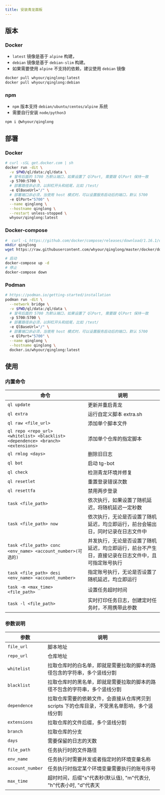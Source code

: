 ```yaml
---
title: 安装青龙面板
---
```


## 版本

### Docker

- `latest` 镜像是基于 `alpine` 构建，
- `debian` 镜像是基于 `debian-slim` 构建。
- 如果需要使用 `alpine` 不支持的依赖，建议使用 `debian` 镜像

```sh
docker pull whyour/qinglong:latest
docker pull whyour/qinglong:debian
```

### npm

- `npm` 版本支持 `debian/ubuntu/centos/alpine` 系统
- 需要自行安装 `node/python3`

```sh
npm i @whyour/qinglong
```

## 部署

### Docker

```sh
# curl -sSL get.docker.com | sh
docker run -dit \
  -v $PWD/ql/data:/ql/data \
  # 冒号后面的 5700 为默认端口，如果设置了 QlPort, 需要跟 QlPort 保持一致
  -p 5700:5700 \
  # 部署路径非必须，以斜杠开头和结尾，比如 /test/
  -e QlBaseUrl="/" \
  # 部署端口非必须，当使用 host 模式时，可以设置服务启动后的端口，默认 5700
  -e QlPort="5700" \
  --name qinglong \
  --hostname qinglong \
  --restart unless-stopped \
  whyour/qinglong:latest
```

### Docker-compose

```sh
#  curl -L https://github.com/docker/compose/releases/download/1.16.1/docker-compose-`uname -s`-`uname -m` -o /usr/local/bin/docker-compose
mkdir qinglong
wget https://raw.githubusercontent.com/whyour/qinglong/master/docker/docker-compose.yml

# 启动
docker-compose up -d
# 停止
docker-compose down
```

### Podman

```sh
# https://podman.io/getting-started/installation
podman run -dit \
  --network bridge \
  -v $PWD/ql/data:/ql/data \
  # 冒号后面的 5700 为默认端口，如果设置了 QlPort, 需要跟 QlPort 保持一致
  -p 5700:5700 \
  # 部署路径非必须，以斜杠开头和结尾，比如 /test/
  -e QlBaseUrl="/" \
  # 部署端口非必须，当使用 host 模式时，可以设置服务启动后的端口，默认 5700
  -e QlPort="5700" \
  --name qinglong \
  --hostname qinglong \
  docker.io/whyour/qinglong:latest
```

## 使用

### 内置命令

| 命令                                                                            | 说明                                                                                               |
| ------------------------------------------------------------------------------- | -------------------------------------------------------------------------------------------------- |
| `ql update`                                                                     | 更新并重启青龙                                                                                     |
| `ql extra`                                                                      | 运行自定义脚本 extra.sh                                                                            |
| `ql raw <file_url>`                                                             | 添加单个脚本文件                                                                                   |
| `ql repo <repo_url> <whitelist> <blacklist> <dependence> <branch> <extensions>` | 添加单个仓库的指定脚本                                                                             |
| `ql rmlog <days>`                                                               | 删除旧日志                                                                                         |
| `ql bot`                                                                        | 启动 tg-bot                                                                                        |
| `ql check`                                                                      | 检测青龙环境并修复                                                                                 |
| `ql resetlet`                                                                   | 重置登录错误次数                                                                                   |
| `ql resettfa`                                                                   | 禁用两步登录                                                                                       |
| `task <file_path>`                                                              | 依次执行，如果设置了随机延迟，将随机延迟一定秒数                                                   |
| `task <file_path> now`                                                          | 依次执行，无论是否设置了随机延迟，均立即运行，前台会输出日，同时记录在日志文件中                   |
| `task <file_path> conc <env_name> <account_number>(可选的)`                     | 并发执行，无论是否设置了随机延迟，均立即运行，前台不产生日，直接记录在日志文件中，且可指定账号执行 |
| `task <file_path> desi <env_name> <account_number>`                             | 指定账号执行，无论是否设置了随机延迟，均立即运行                                                   |
| `task -m <max_time> <file_path>`                                                | 设置任务超时时间                                                                                   |
| `task -l <file_path>`                                                           | 实时打印任务日志，创建定时任务时，不用携带此参数                                                   |

### 参数说明

| 参数             | 说明                                                                                          |
| ---------------- | --------------------------------------------------------------------------------------------- |
| `file_url`       | 脚本地址                                                                                      |
| `repo_url`       | 仓库地址                                                                                      |
| `whitelist`      | 拉取仓库时的白名单，即就是需要拉取的脚本的路径包含的字符串，多个竖线分割                      |
| `blacklist`      | 拉取仓库时的黑名单，即就是需要拉取的脚本的路径不包含的字符串，多个竖线分割                    |
| `dependence`     | 拉取仓库需要的依赖文件，会直接从仓库拷贝到 scripts 下的仓库目录，不受黑名单影响，多个竖线分割 |
| `extensions`     | 拉取仓库的文件后缀，多个竖线分割                                                              |
| `branch`         | 拉取仓库的分支                                                                                |
| `days`           | 需要保留的日志的天数                                                                          |
| `file_path`      | 任务执行时的文件路径                                                                          |
| `env_name`       | 任务执行时需要并发或者指定时的环境变量名称                                                    |
| `account_number` | 任务执行时指定某个环境变量需要执行的账号序号                                                  |
| `max_time`       | 超时时间，后缀"s"代表秒(默认值), "m"代表分, "h"代表小时, "d"代表天                            |
